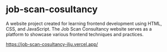 # job-scan-cosultancy

A website project created for learning frontend development using HTML, CSS, and JavaScript. The Job Scan Consultancy website serves as a platform to showcase various frontend techniques and practices.

https://job-scan-cosultancy-ilju.vercel.app/





